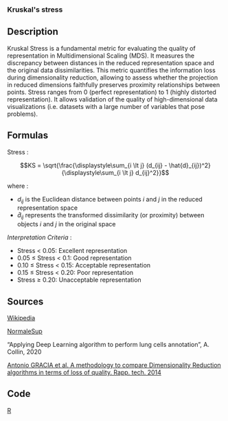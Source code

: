 ### Kruskal's stress 

## Description 

Kruskal Stress is a fundamental metric for evaluating the quality of representation in Multidimensional Scaling (MDS). 
It measures the discrepancy between distances in the reduced representation space and the original data dissimilarities. 
This metric quantifies the information loss during dimensionality reduction, allowing to assess whether the projection in reduced dimensions faithfully preserves proximity relationships between points.
Stress ranges from 0 (perfect representation) to 1 (highly distorted representation).
It allows validation of the quality of high-dimensional data visualizations (i.e. datasets with a large number of variables that pose problems).

## Formulas 

Stress : 

```math
KS = \sqrt{\frac{\displaystyle\sum_{i \lt j} (d_{ij} - \hat{d}_{ij})^2}{\displaystyle\sum_{i \lt j} d_{ij}^2}}
```
where : 
- $d_{ij}$ is the Euclidean distance between points $i$ and $j$ in the reduced representation space
- $\hat{d}_{ij}$ represents the transformed dissimilarity (or proximity) between objects $i$ and $j$ in the original space

*Interpretation Criteria* :
- Stress < 0.05: Excellent representation
- 0.05 ≤ Stress < 0.1: Good representation
- 0.10 ≤ Stress < 0.15: Acceptable representation
- 0.15 ≤ Stress < 0.20: Poor representation
- Stress ≥ 0.20: Unacceptable representation

## Sources 

[Wikipedia](https://en.wikipedia.org/wiki/Multidimensional_scaling)

[NormaleSup](https://www.normalesup.org/~carpenti/Notes/MDS/MDS-metrique.html)

“Applying Deep Learning algorithm to perform lung cells annotation”, A. Collin, 2020

[Antonio GRACIA et al. A methodology to compare Dimensionality Reduction algorithms in terms of loss of quality. Rapp. tech. 2014](https://www.sciencedirect.com/science/article/pii/S0020025514001741)
  

## Code

[R](https://www.normalesup.org/~carpenti/Notes/MDS/MDS-metrique.html)

